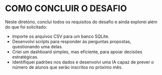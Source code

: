 # COMO CONCLUIR O DESAFIO

Neste diretório, concluí todos os requisitos do desafio e ainda explorei além do que foi solicitado:

- Importe os arquivos CSV para um banco SQLite.
- Desenvolvi scripts para responder às perguntas propostas, questionando uma delas.
- Criei um dashboard simples, mas eficiente, para apoiar decisões estratégicas.
- Identifiquei padrões nos dados e desenvolvi uma IA capaz de prever o número de alunos que serão inscritos no próximo mês.
